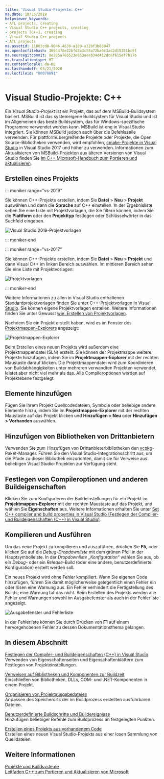 ```yaml
---
title: 'Visual Studio-Projekte: C++'
ms.date: 10/25/2019
helpviewer_keywords:
- ATL projects, creating
- Visual Studio C++ projects, creating
- projects [C++], creating
- Visual Studio C++ projects
- ATL projects
ms.assetid: 11003cd8-9046-4630-a189-a32bf3b88047
ms.openlocfilehash: 3694478e22bfd2a3c58a72ba0c3ad2d15351bc9f
ms.sourcegitcommit: 8e285a766523e653aeeb34d412dc6f615ef7b17b
ms.translationtype: MT
ms.contentlocale: de-DE
ms.lasthandoff: 03/21/2020
ms.locfileid: "80078691"
---
```

# <a name="visual-studio-projects---c"></a>Visual Studio-Projekte: C++

Ein *Visual Studio-Projekt* ist ein Projekt, das auf dem MSBuild-Buildsystem basiert. MSBuild ist das systemeigene Buildsystem für Visual Studio und ist im Allgemeinen das beste Buildsystem, das für Windows-spezifische Programme verwendet werden kann. MSBuild ist eng in Visual Studio integriert. Sie können MSBuild jedoch auch über die Befehlszeile verwenden. Für plattformübergreifende Projekte oder Projekte, die Open Source-Bibliotheken verwenden, wird empfohlen, [cmake-Projekte in Visual Studio](cmake-projects-in-visual-studio.md) in Visual Studio 2017 und höher zu verwenden. Informationen zum Aktualisieren von MSBuild-Projekten aus älteren Versionen von Visual Studio finden Sie [im C++ Microsoft-Handbuch zum Portieren und aktualisieren](../porting/visual-cpp-porting-and-upgrading-guide.md).

## <a name="create-a-project"></a>Erstellen eines Projekts

::: moniker range="vs-2019"

Sie können C++-Projekte erstellen, indem Sie **Datei** > **Neu** > **Projekt** auswählen und dann die **Sprache** auf C++ einstellen. In der Ergebnisliste sehen Sie eine Liste mit Projektvorlagen, die Sie filtern können, indem Sie die **Plattform** oder den **Projekttyp** festlegen oder Schlüsselwörter in das Suchfeld eingeben.

   ![Visual Studio 2019-Projektvorlagen](../build/media/vs2019-choose-console-app.png "Visual Studio 2019, Dialogfeld „Neues Projekt“")

::: moniker-end

::: moniker range="vs-2017"

Sie können C++-Projekte erstellen, indem Sie **Datei** > **Neu** > **Projekt** und dann Visual C++ im linken Bereich auswählen. Im mittleren Bereich sehen Sie eine Liste mit Projektvorlagen:

   ![Projektvorlagen](../overview/media/vs2017-new-project.png "Visual Studio 2017, Dialogfeld „Neues Projekt“")

::: moniker-end

Weitere Informationen zu allen in Visual Studio enthaltenen Standardprojektvorlagen finden Sie unter [C++-Projektvorlagen in Visual Studio](reference/visual-cpp-project-types.md). Sie können eigene Projektvorlagen erstellen. Weitere Informationen finden Sie unter Gewusst [wie: Erstellen von Projektvorlagen](/visualstudio/ide/how-to-create-project-templates).

Nachdem Sie ein Projekt erstellt haben, wird es im Fenster des [Projektmappen-Explorers](/visualstudio/ide/solutions-and-projects-in-visual-studio) angezeigt:

   ![Projektmappen-Explorer](media/mathlibrary-solution-explorer-153.png)

Beim Erstellen eines neuen Projekts wird außerdem eine Projektmappendatei (SLN) erstellt. Sie können der Projektmappe weitere Projekte hinzufügen, indem Sie im **Projektmappen-Explorer** mit der rechten Maustaste darauf klicken. Die Projektmappendatei wird zum Koordinieren von Buildabhängigkeiten unter mehreren verwandten Projekten verwendet, leistet aber nicht viel mehr als das. Alle Compileroptionen werden auf Projektebene festgelegt.

## <a name="add-items"></a>Elemente hinzufügen

Fügen Sie Ihrem Projekt Quellcodedateien, Symbole oder beliebige andere Elemente hinzu, indem Sie im **Projektmappen-Explorer** mit der rechten Maustaste auf das Projekt klicken und **Hinzufügen > Neu** oder **Hinzufügen > Vorhanden** auswählen.

## <a name="add-third-party-libraries"></a>Hinzufügen von Bibliotheken von Drittanbietern

Verwenden Sie zum Hinzufügen von Drittanbieterbibliotheken den [vcpkg](vcpkg.md)-Paket-Manager. Führen Sie den Visual Studio-Integrationsschritt aus, um die Pfade zu dieser Bibliothek einzurichten, damit sie für Verweise aus beliebigen Visual Studio-Projekten zur Verfügung steht.

## <a name="set-compiler-options-and-other-build-properties"></a>Festlegen von Compileroptionen und anderen Buildeigenschaften

Klicken Sie zum Konfigurieren der Buildeinstellungen für ein Projekt im **Projektmappen-Explorer** mit der rechten Maustaste auf das Projekt, und wählen Sie **Eigenschaften** aus. Weitere Informationen erhalten Sie unter [Set C++ compiler and build properties in Visual Studio (Festlegen der Compiler- und Buildeigenschaften (C++) in Visual Studio)](working-with-project-properties.md).

## <a name="compile-and-run"></a>Kompilieren und Ausführen

Um das neue Projekt zu kompilieren und auszuführen, drücken Sie **F5**, oder klicken Sie auf die *Debug-Dropdownliste* mit dem grünen Pfeil in der Hauptsymbolleiste. In der *Dropdownliste „Konfiguration“* wählen Sie aus, ob ein *Debug-* oder ein *Release*-Build (oder eine andere, benutzerdefinierte Konfiguration) erstellt werden soll.

Ein neues Projekt wird ohne Fehler kompiliert. Wenn Sie eigenen Code hinzufügen, führen Sie damit möglicherweise gelegentlich einen Fehler ein oder lösen eine Warnung aus. Ein Fehler verhindert die Fertigstellung des Builds; eine Warnung tut das nicht. Beim Erstellen des Projekts werden alle Fehler und Warnungen sowohl im Ausgabefenster als auch in der Fehlerliste angezeigt.

   ![Ausgabefenster und Fehlerliste](../overview/media/vs2017-output-error-list.png)

In der Fehlerliste können Sie durch Drücken von **F1** auf einem hervorgehobenen Fehler zu dessen Dokumentationsthema gelangen.

## <a name="in-this-section"></a>In diesem Abschnitt

[Festlegen der Compiler- und Buildeigenschaften (C++) in Visual Studio](working-with-project-properties.md)<br/>
Verwenden von Eigenschaftenseiten und Eigenschaftenblättern zum Festlegen von Projekteinstellungen.

[Verweisen auf Bibliotheken und Komponenten zur Buildzeit](adding-references-in-visual-cpp-projects.md)<br/>
Einschließen von Bibliotheken, DLLs, COM- und .NET-Komponenten in einem Projekt.

[Organisieren von Projektausgabedateien](how-to-organize-project-output-files-for-builds.md)<br/>
Anpassen des Speicherorts der im Buildprozess erstellten ausführbaren Dateien.

[Benutzerdefinierte Buildschritte und Buildereignisse](understanding-custom-build-steps-and-build-events.md)<br/>
Hinzufügen beliebiger Befehle zum Buildprozess an festgelegten Punkten.

[Erstellen eines Projekts aus vorhandenem Code](how-to-create-a-cpp-project-from-existing-code.md)<br/>
Erstellen eines neuen Visual Studio-Projekts aus einer losen Sammlung von Quelldateien.

## <a name="see-also"></a>Weitere Informationen

[Projekte und Buildsysteme](projects-and-build-systems-cpp.md)<br>
[Leitfaden C++ zum Portieren und Aktualisieren von Microsoft](../porting/visual-cpp-porting-and-upgrading-guide.md)
